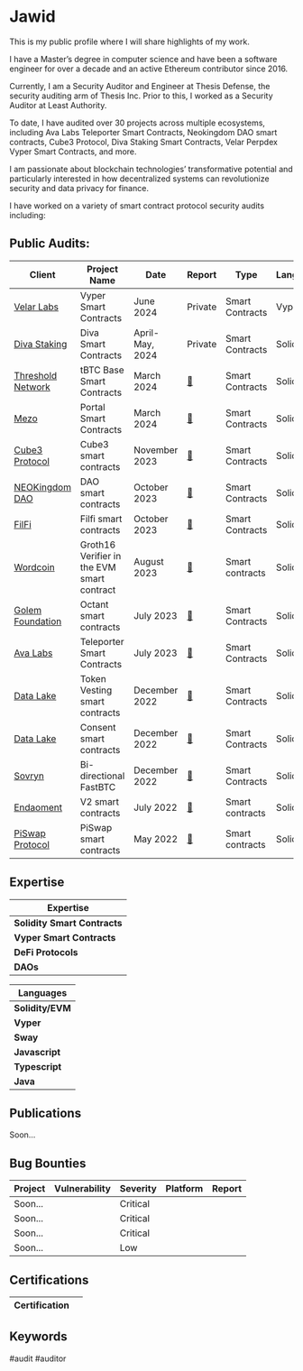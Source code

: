# Jawid


This is my public profile where I will share highlights of my work. 

I have a Master’s degree in computer science and have been a software engineer for over a decade and an active Ethereum contributor since 2016. 

Currently, I am a Security Auditor and Engineer at Thesis Defense, the security auditing arm of Thesis Inc. Prior to this, I worked as a Security Auditor at Least Authority. 

To date, I have audited over 30 projects across multiple ecosystems, including Ava Labs Teleporter Smart Contracts, Neokingdom DAO smart contracts, Cube3 Protocol, Diva Staking Smart Contracts, Velar Perpdex Vyper Smart Contracts, and more.

I am passionate about blockchain technologies’ transformative potential and particularly interested in how decentralized systems can revolutionize security and data privacy for finance. 

I have worked on a variety of smart contract protocol security audits including: 

## Public Audits:

| Client	| Project Name	| Date	| Report	| Type      |Language |
|-----------|---------------|-------|-----------|-----------|---------|
|[Velar Labs](https://www.velar.co/)|	Vyper Smart Contracts| 	June 2024	|Private |	 Smart Contracts| Vyper |
| [Diva Staking](https://divastaking.com/)	|Diva Smart Contracts	|April-May, 2024|	Private	| Smart Contracts | Solidity |
|[Threshold Network](https://threshold.network/)|	tBTC Base Smart Contracts	| March 2024	| [:page_facing_up:](https://github.com/Thesis-Defense/Security-Audit-Reports/blob/main/PDFs/240411_Thesis_Defense-Threshold_tBTC_Base_Smart_Contracts_Security_Audit_Report.pdf)	|  Smart Contracts | Solidity |
|[Mezo](https://info.mezo.org/)|	Portal Smart Contracts|	March 2024	| [:page_facing_up:](PDFs/240314_Thesis_Defense-Mezo_Portal_Smart_Contracts_Security_Audit_Report.pdf)	|  Smart Contracts | Solidity|
|[Cube3 Protocol](https://www.cube3.ai/)| Cube3 smart contracts |November 2023|[:page_facing_up:](audits/Cube3_Smart_Contracts_Final_Audit_Report_Least_Authority.pdf)|Smart Contracts | Solidity |
|[NEOKingdom DAO](https://www.neokingdom.org/) | DAO smart contracts|October 2023| [:page_facing_up:](audits/NEOkingdom_DAO_Smart_Contracts_Final_Audit_Report_Updated.pdf)  |Smart Contracts | Solidity |
|[FilFi](https://filfi.io/)| Filfi smart contracts |October 2023|[:page_facing_up:](audits/FilFi_Smart_Contracts_Final_Audit_Report_Least_Authority.pdf)|Smart Contracts | Solidity |
|[Wordcoin](https://worldcoin.org/) | Groth16 Verifier in the EVM smart contract|August 2023|[:page_facing_up:](audits/Worldcoin_Groth16_Verifier_in_EVM_Smart_Contract_Final_Audit_Report.pdf)|Smart contracts|Solidity|
|[Golem Foundation](https://golem.foundation/projects)| Octant smart contracts |July 2023|[:page_facing_up:](audits/Golem_Foundation_Octant_Smart_Contracts_3rd_Review_Final_Audit_Report.pdf)|Smart Contracts | Solidity |
|[Ava Labs](avalabs.org) | Teleporter Smart Contracts |July 2023 |[:page_facing_up:](audits/Ava_Labs_Bridge_Smart_Contracts_Final_Audit_Report.pdf)|Smart Contracts | Solidity |
|[Data Lake](https://data-lake.co/)| Token Vesting smart contracts |December 2022 | [:page_facing_up:](audits/LeastAuthority_Data_Lake_Token_Vesting_Smart_Contracts_Final_Audit_Report.pdf)|Smart Contracts | Solidity |
|[Data Lake](https://data-lake.co/)| Consent smart contracts |December 2022| [:page_facing_up:](audits/221222_Data_Lake_Consents_Smart_Contracts_Final_Audit_Report.pdf)|Smart Contracts | Solidity |
|[Sovryn](https://sovryn.com/) | Bi-directional FastBTC |December 2022|[:page_facing_up:](audits/LeastAuthority_Sovryn_Bi-directional_FastBTC_Final_Audit_Report.pdf)|Smart Contracts|Solidity|
|[Endaoment](https://endaoment.org/) | V2 smart contracts|July 2022| [:page_facing_up:](audits/LeastAuthority_Endaoment_V2_Smart_Contracts_Final_Audit_Report.pdf)|Smart contracts|Solidity|
|[PiSwap Protocol](https://piswap.xyz/)| PiSwap smart contracts| May 2022| [:page_facing_up:](audits/LeastAuthority_PiSwap_Protocol_Smart_Contracts_Final_Audit_Report.pdf)|Smart contracts|Solidity|



## Expertise

| Expertise           | 
| ------------------- | 
| **Solidity Smart Contracts**    | 
| **Vyper Smart Contracts** | 
| **DeFi Protocols** | 
| **DAOs**     | 

| Languages           | 
| ------------------- | 
| **Solidity/EVM**    |
| **Vyper**     |
| **Sway**     | 
| **Javascript** | 
| **Typescript** |  
| **Java**     |  



 

## Publications

Soon...

## Bug Bounties

| Project | Vulnerability | Severity | Platform | Report |
| ------- | ------------- | -------- | -------- | ------ |
| Soon... |               | Critical |          |        |
| Soon... |               | Critical |          |        |
| Soon... |               | Critical |          |        |
| Soon... |               | Low      |          |        |

## Certifications

| Certification                                                  |                                                                                                                                                                                                                                                                |
| -------------------------------------------------------------- | -------------------------------------------------------------------------------------------------------------------------------------------------------------------------------------------------------------------------------------------------------------- |

## Keywords

#audit #auditor
